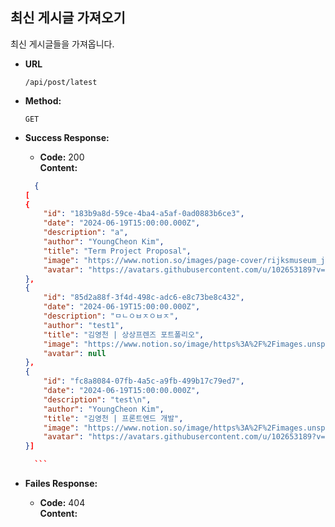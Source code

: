 **최신 게시글 가져오기**
----
최신 게시글들을 가져옵니다.

* **URL**

  `/api/post/latest`

* **Method:**

  `GET`

* **Success Response:**

    * **Code:** 200 <br />
      **Content:** <br/>
    ```json
      {
    [
    {
        "id": "183b9a8d-59ce-4ba4-a5af-0ad0883b6ce3",
        "date": "2024-06-19T15:00:00.000Z",
        "description": "a",
        "author": "YoungCheon Kim",
        "title": "Term Project Proposal",
        "image": "https://www.notion.so/images/page-cover/rijksmuseum_jan_lievens_1627.jpg",
        "avatar": "https://avatars.githubusercontent.com/u/102653189?v=4"
    },
    {
        "id": "85d2a88f-3f4d-498c-adc6-e8c73be8c432",
        "date": "2024-06-19T15:00:00.000Z",
        "description": "ㅁㄴㅇㅂㅈㅇㅂㅈ",
        "author": "test1",
        "title": "김영천 | 상상프렌즈 포트폴리오",
        "image": "https://www.notion.so/image/https%3A%2F%2Fimages.unsplash.com%2Fphoto-1472289065668-ce650ac443d2%3Fixlib%3Drb-1.2.1%26q%3D85%26fm%3Djpg%26crop%3Dentropy%26cs%3Dsrgb?table=block&id=85d2a88f-3f4d-498c-adc6-e8c73be8c432&cache=v2",
        "avatar": null
    },
    {
        "id": "fc8a8084-07fb-4a5c-a9fb-499b17c79ed7",
        "date": "2024-06-19T15:00:00.000Z",
        "description": "test\n",
        "author": "YoungCheon Kim",
        "title": "김영천 | 프론트엔드 개발",
        "image": "https://www.notion.so/image/https%3A%2F%2Fimages.unsplash.com%2Fphoto-1472289065668-ce650ac443d2%3Fixlib%3Drb-1.2.1%26q%3D85%26fm%3Djpg%26crop%3Dentropy%26cs%3Dsrgb?table=block&id=fc8a8084-07fb-4a5c-a9fb-499b17c79ed7&cache=v2",
        "avatar": "https://avatars.githubusercontent.com/u/102653189?v=4"
    }]

      ```
    
* **Failes Response:**

    * **Code:** 404 <br />
      **Content:** <br/>